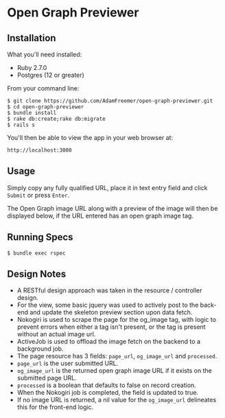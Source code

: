 # Open Graph Previewer

## Installation

What you'll need installed:
* Ruby 2.7.0
* Postgres (12 or greater)

From your command line:

    $ git clone https://github.com/AdamFreemer/open-graph-previewer.git
    $ cd open-graph-previewer
    $ bundle install
    $ rake db:create;rake db:migrate
    $ rails s

You'll then be able to view the app in your web browser at: 

```
http://localhost:3000
```

## Usage

Simply copy any fully qualified URL, place it in text entry field and click `Submit` or press `Enter`.

The Open Graph image URL along with a preview of the image will then be displayed below, if the URL entered has an open graph image tag.

## Running Specs

```
$ bundle exec rspec
```

## Design Notes

* A RESTful design approach was taken in the resource / controller design.
* For the view, some basic jquery was used to actively post to the back-end and update the skeleton preview section upon data fetch.
* Nokogiri is used to scrape the page for the og_image tag, with logic to prevent errors when either a tag isn't present, or the tag is present without an actual image url.
* ActiveJob is used to offload the image fetch on the backend to a background job.
* The page resource has 3 fields: `page_url`, `og_image_url` and `processed`.
* `page_url` is the user submitted URL.
* `og_image_url` is the returned open graph image URL if it exists on the submitted page URL.
* `processed` is a boolean that defaults to false on record creation.
* When the Nokogiri job is completed, the field is updated to true.
* If no image URL is returned, a nil value for the `og_image_url` delineates this for the front-end logic.
  